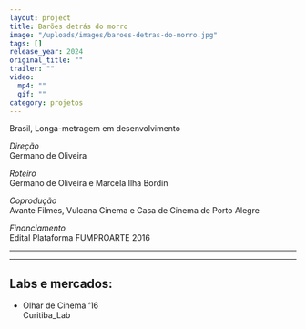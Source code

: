```yaml
---
layout: project
title: Barões detrás do morro
image: "/uploads/images/baroes-detras-do-morro.jpg"
tags: []
release_year: 2024
original_title: ""
trailer: ""
video:
  mp4: ""
  gif: ""
category: projetos
---
```


Brasil, Longa-metragem em desenvolvimento

_Direção_  
Germano de Oliveira

_Roteiro_  
Germano de Oliveira e Marcela Ilha Bordin

_Coprodução_  
Avante Filmes, Vulcana Cinema e Casa de Cinema de Porto Alegre

_Financiamento_  
Edital Plataforma FUMPROARTE 2016

---

---

## Labs e mercados:

- Olhar de Cinema ‘16  
  Curitiba_Lab
